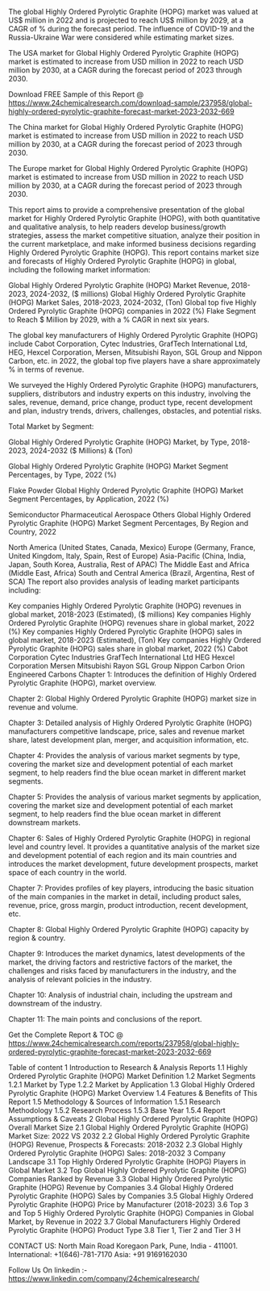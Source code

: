 The global Highly Ordered Pyrolytic Graphite (HOPG) market was valued at US$ million in 2022 and is projected to reach US$ million by 2029, at a CAGR of % during the forecast period. The influence of COVID-19 and the Russia-Ukraine War were considered while estimating market sizes.

The USA market for Global Highly Ordered Pyrolytic Graphite (HOPG)   market is estimated to increase from USD million in 2022 to reach USD million by 2030, at a CAGR during the forecast period of 2023 through 2030.

Download FREE Sample of this Report @ https://www.24chemicalresearch.com/download-sample/237958/global-highly-ordered-pyrolytic-graphite-forecast-market-2023-2032-669

The China market for Global Highly Ordered Pyrolytic Graphite (HOPG)   market is estimated to increase from USD million in 2022 to reach USD million by 2030, at a CAGR during the forecast period of 2023 through 2030.

The Europe market for Global Highly Ordered Pyrolytic Graphite (HOPG)   market is estimated to increase from USD million in 2022 to reach USD million by 2030, at a CAGR during the forecast period of 2023 through 2030.

This report aims to provide a comprehensive presentation of the global market for Highly Ordered Pyrolytic Graphite (HOPG), with both quantitative and qualitative analysis, to help readers develop business/growth strategies, assess the market competitive situation, analyze their position in the current marketplace, and make informed business decisions regarding Highly Ordered Pyrolytic Graphite (HOPG). This report contains market size and forecasts of Highly Ordered Pyrolytic Graphite (HOPG) in global, including the following market information:

Global Highly Ordered Pyrolytic Graphite (HOPG) Market Revenue, 2018-2023, 2024-2032, ($ millions)
Global Highly Ordered Pyrolytic Graphite (HOPG) Market Sales, 2018-2023, 2024-2032, (Ton)
Global top five Highly Ordered Pyrolytic Graphite (HOPG) companies in 2022 (%)
Flake Segment to Reach $ Million by 2029, with a % CAGR in next six years.

The global key manufacturers of Highly Ordered Pyrolytic Graphite (HOPG) include Cabot Corporation, Cytec Industries, GrafTech International Ltd, HEG, Hexcel Corporation, Mersen, Mitsubishi Rayon, SGL Group and Nippon Carbon, etc. in 2022, the global top five players have a share approximately % in terms of revenue.

We surveyed the Highly Ordered Pyrolytic Graphite (HOPG) manufacturers, suppliers, distributors and industry experts on this industry, involving the sales, revenue, demand, price change, product type, recent development and plan, industry trends, drivers, challenges, obstacles, and potential risks.

Total Market by Segment:

Global Highly Ordered Pyrolytic Graphite (HOPG) Market, by Type, 2018-2023, 2024-2032 ($ Millions) & (Ton)

Global Highly Ordered Pyrolytic Graphite (HOPG) Market Segment Percentages, by Type, 2022 (%)

Flake
Powder
Global Highly Ordered Pyrolytic Graphite (HOPG) Market Segment Percentages, by Application, 2022 (%)

Semiconductor
Pharmaceutical
Aerospace
Others
Global Highly Ordered Pyrolytic Graphite (HOPG) Market Segment Percentages, By Region and Country, 2022

North America (United States, Canada, Mexico)
Europe (Germany, France, United Kingdom, Italy, Spain, Rest of Europe)
Asia-Pacific (China, India, Japan, South Korea, Australia, Rest of APAC)
The Middle East and Africa (Middle East, Africa)
South and Central America (Brazil, Argentina, Rest of SCA)
The report also provides analysis of leading market participants including:

Key companies Highly Ordered Pyrolytic Graphite (HOPG) revenues in global market, 2018-2023 (Estimated), ($ millions)
Key companies Highly Ordered Pyrolytic Graphite (HOPG) revenues share in global market, 2022 (%)
Key companies Highly Ordered Pyrolytic Graphite (HOPG) sales in global market, 2018-2023 (Estimated), (Ton)
Key companies Highly Ordered Pyrolytic Graphite (HOPG) sales share in global market, 2022 (%)
Cabot Corporation
Cytec Industries
GrafTech International Ltd
HEG
Hexcel Corporation
Mersen
Mitsubishi Rayon
SGL Group
Nippon Carbon
Orion Engineered Carbons
Chapter 1: Introduces the definition of Highly Ordered Pyrolytic Graphite (HOPG), market overview.

Chapter 2: Global Highly Ordered Pyrolytic Graphite (HOPG) market size in revenue and volume.

Chapter 3: Detailed analysis of Highly Ordered Pyrolytic Graphite (HOPG) manufacturers competitive landscape, price, sales and revenue market share, latest development plan, merger, and acquisition information, etc.

Chapter 4: Provides the analysis of various market segments by type, covering the market size and development potential of each market segment, to help readers find the blue ocean market in different market segments.

Chapter 5: Provides the analysis of various market segments by application, covering the market size and development potential of each market segment, to help readers find the blue ocean market in different downstream markets.

Chapter 6: Sales of Highly Ordered Pyrolytic Graphite (HOPG) in regional level and country level. It provides a quantitative analysis of the market size and development potential of each region and its main countries and introduces the market development, future development prospects, market space of each country in the world.

Chapter 7: Provides profiles of key players, introducing the basic situation of the main companies in the market in detail, including product sales, revenue, price, gross margin, product introduction, recent development, etc.

Chapter 8: Global Highly Ordered Pyrolytic Graphite (HOPG) capacity by region & country.

Chapter 9: Introduces the market dynamics, latest developments of the market, the driving factors and restrictive factors of the market, the challenges and risks faced by manufacturers in the industry, and the analysis of relevant policies in the industry.

Chapter 10: Analysis of industrial chain, including the upstream and downstream of the industry.

Chapter 11: The main points and conclusions of the report.

Get the Complete Report & TOC @ https://www.24chemicalresearch.com/reports/237958/global-highly-ordered-pyrolytic-graphite-forecast-market-2023-2032-669

Table of content
1 Introduction to Research & Analysis Reports
1.1 Highly Ordered Pyrolytic Graphite (HOPG) Market Definition
1.2 Market Segments
1.2.1 Market by Type
1.2.2 Market by Application
1.3 Global Highly Ordered Pyrolytic Graphite (HOPG) Market Overview
1.4 Features & Benefits of This Report
1.5 Methodology & Sources of Information
1.5.1 Research Methodology
1.5.2 Research Process
1.5.3 Base Year
1.5.4 Report Assumptions & Caveats
2 Global Highly Ordered Pyrolytic Graphite (HOPG) Overall Market Size
2.1 Global Highly Ordered Pyrolytic Graphite (HOPG) Market Size: 2022 VS 2032
2.2 Global Highly Ordered Pyrolytic Graphite (HOPG) Revenue, Prospects & Forecasts: 2018-2032
2.3 Global Highly Ordered Pyrolytic Graphite (HOPG) Sales: 2018-2032
3 Company Landscape
3.1 Top Highly Ordered Pyrolytic Graphite (HOPG) Players in Global Market
3.2 Top Global Highly Ordered Pyrolytic Graphite (HOPG) Companies Ranked by Revenue
3.3 Global Highly Ordered Pyrolytic Graphite (HOPG) Revenue by Companies
3.4 Global Highly Ordered Pyrolytic Graphite (HOPG) Sales by Companies
3.5 Global Highly Ordered Pyrolytic Graphite (HOPG) Price by Manufacturer (2018-2023)
3.6 Top 3 and Top 5 Highly Ordered Pyrolytic Graphite (HOPG) Companies in Global Market, by Revenue in 2022
3.7 Global Manufacturers Highly Ordered Pyrolytic Graphite (HOPG) Product Type
3.8 Tier 1, Tier 2 and Tier 3 H

CONTACT US:
North Main Road Koregaon Park, Pune, India - 411001.
International: +1(646)-781-7170
Asia: +91 9169162030

Follow Us On linkedin :- https://www.linkedin.com/company/24chemicalresearch/
